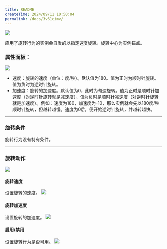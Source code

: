 ```yaml
---
title: README
createTime: 2024/09/11 10:50:04
permalink: /docs/3v61cimv/
---
```

![](564c2a211ef6d.png)

应用了旋转行为的实例会自发的以指定速度旋转。旋转中心为实例锚点。
### 属性面板：
![](5633052052ba6.png)
- 速度：旋转的速度（单位：度/秒）。默认值为180。值为正时为顺时针旋转。值为负时为逆时针旋转。
- 加速度：旋转的加速度。默认值为0，此时为匀速旋转。值为正时是顺时针加速度（对逆时针旋转就是减速度），值为负时是顺时针减速度（对逆时针旋转就是加速度）。例如：速度为180，加速度为-10，那么实例就会先以180度/秒顺时针旋转，但越转越慢。速度为0后，便开始逆时针旋转，并越转越快。

------------
### 旋转条件
旋转行为没有特有条件。

------------
### 旋转动作
![](563305200cf38.png)
#### 旋转速度
设置旋转的速度。
![](5633052043608.png)

#### 旋转加速度
设置旋转的加速度。
![](5633052035b49.png)

#### 启用/禁用
设置旋转行为是否可用。
![](563305202a1af.png)